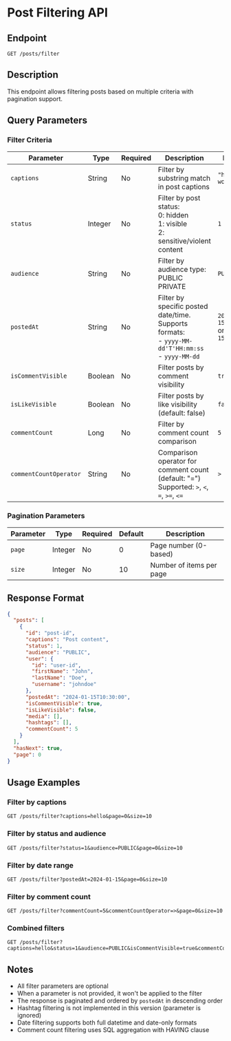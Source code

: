 # Post Filtering API

## Endpoint

`GET /posts/filter`

## Description

This endpoint allows filtering posts based on multiple criteria with pagination support.

## Query Parameters

### Filter Criteria

| Parameter              | Type    | Required | Description                                                                                             | Example                               |
| ---------------------- | ------- | -------- | ------------------------------------------------------------------------------------------------------- | ------------------------------------- |
| `captions`             | String  | No       | Filter by substring match in post captions                                                              | `"hello world"`                       |
| `status`               | Integer | No       | Filter by post status:<br/>0: hidden<br/>1: visible<br/>2: sensitive/violent content                    | `1`                                   |
| `audience`             | String  | No       | Filter by audience type:<br/>PUBLIC<br/>PRIVATE                                                         | `PUBLIC`                              |
| `postedAt`             | String  | No       | Filter by specific posted date/time. Supports formats:<br/>- `yyyy-MM-dd'T'HH:mm:ss`<br/>- `yyyy-MM-dd` | `2024-01-15T10:30:00` or `2024-01-15` |
| `isCommentVisible`     | Boolean | No       | Filter posts by comment visibility                                                                      | `true`                                |
| `isLikeVisible`        | Boolean | No       | Filter posts by like visibility (default: false)                                                        | `false`                               |
| `commentCount`         | Long    | No       | Filter by comment count comparison                                                                      | `5`                                   |
| `commentCountOperator` | String  | No       | Comparison operator for comment count (default: "=")<br/>Supported: `>`, `<`, `=`, `>=`, `<=`           | `>`                                   |

### Pagination Parameters

| Parameter | Type    | Required | Default | Description              |
| --------- | ------- | -------- | ------- | ------------------------ |
| `page`    | Integer | No       | 0       | Page number (0-based)    |
| `size`    | Integer | No       | 10      | Number of items per page |

## Response Format

```json
{
  "posts": [
    {
      "id": "post-id",
      "captions": "Post content",
      "status": 1,
      "audience": "PUBLIC",
      "user": {
        "id": "user-id",
        "firstName": "John",
        "lastName": "Doe",
        "username": "johndoe"
      },
      "postedAt": "2024-01-15T10:30:00",
      "isCommentVisible": true,
      "isLikeVisible": false,
      "media": [],
      "hashtags": [],
      "commentCount": 5
    }
  ],
  "hasNext": true,
  "page": 0
}
```

## Usage Examples

### Filter by captions

```
GET /posts/filter?captions=hello&page=0&size=10
```

### Filter by status and audience

```
GET /posts/filter?status=1&audience=PUBLIC&page=0&size=10
```

### Filter by date range

```
GET /posts/filter?postedAt=2024-01-15&page=0&size=10
```

### Filter by comment count

```
GET /posts/filter?commentCount=5&commentCountOperator=>&page=0&size=10
```

### Combined filters

```
GET /posts/filter?captions=hello&status=1&audience=PUBLIC&isCommentVisible=true&commentCount=5&commentCountOperator=>=&page=0&size=10
```

## Notes

- All filter parameters are optional
- When a parameter is not provided, it won't be applied to the filter
- The response is paginated and ordered by `postedAt` in descending order
- Hashtag filtering is not implemented in this version (parameter is ignored)
- Date filtering supports both full datetime and date-only formats
- Comment count filtering uses SQL aggregation with HAVING clause
